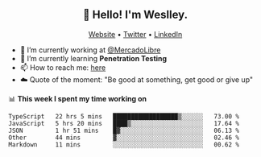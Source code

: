 <h2 align="center">👋 Hello! I'm Weslley.</h2>
<p align="center">
  <a href="http://weslleyneri.com.br">Website</a> •
  <a href="https://twitter.com/Weslley_Neri">Twitter</a> •
  <a href="https://www.linkedin.com/in/weslley-neri-3658908b">LinkedIn</a>
</p>


- 🔭 I’m currently working at [@MercadoLibre](https://github.com/mercadolibre)
- 🌱 I’m currently learning **Penetration Testing**
- 📫 How to reach me: [here](mailto:weslley39@gmail.com)
- ☁️ Quote of the moment: "Be good at something, get good or give up"

📊 **This week I spent my time working on**
<!--START_SECTION:waka-->
```text
TypeScript   22 hrs 5 mins   ██████████████████▒░░░░░░   73.00 % 
JavaScript   5 hrs 20 mins   ████▒░░░░░░░░░░░░░░░░░░░░   17.64 % 
JSON         1 hr 51 mins    █▓░░░░░░░░░░░░░░░░░░░░░░░   06.13 % 
Other        44 mins         ▓░░░░░░░░░░░░░░░░░░░░░░░░   02.46 % 
Markdown     11 mins         ░░░░░░░░░░░░░░░░░░░░░░░░░   00.62 % 
```
<!--END_SECTION:waka-->

<!-- Inspired by https://github.com/gruselhaus/gruselhaus -->